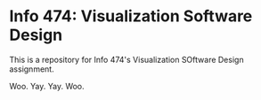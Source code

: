# Info 474: Visualization Software Design

This is a repository for Info 474's Visualization SOftware Design assignment.

Woo. Yay. Yay. Woo.

